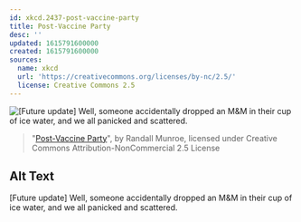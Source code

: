 ```yaml
---
id: xkcd.2437-post-vaccine-party
title: Post-Vaccine Party
desc: ''
updated: 1615791600000
created: 1615791600000
sources:
  name: xkcd
  url: 'https://creativecommons.org/licenses/by-nc/2.5/'
  license: Creative Commons 2.5
---
```

![\[Future update\] Well, someone accidentally dropped an M&M in their cup of ice water, and we all panicked and scattered.](https://imgs.xkcd.com/comics/post_vaccine_party.png)
> "[Post-Vaccine Party](https://xkcd.com/2437/)", by Randall Munroe, licensed under Creative Commons Attribution-NonCommercial 2.5 License

## Alt Text
\[Future update\] Well, someone accidentally dropped an M&M in their cup of ice water, and we all panicked and scattered.
